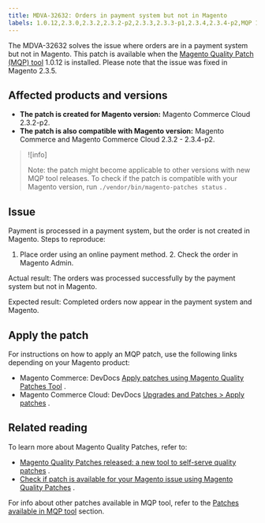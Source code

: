 ```yaml
---
title: MDVA-32632: Orders in payment system but not in Magento
labels: 1.0.12,2.3.0,2.3.2,2.3.2-p2,2.3.3,2.3.3-p1,2.3.4,2.3.4-p2,MQP 1.0.12,Magento Commerce,Magento Commerce Cloud,Magento Quality Patches,orders,payments,support tools
---
```


The MDVA-32632 solves the issue where orders are in a payment system but not in Magento. This patch is available when the [Magento Quality Patch (MQP) tool](https://support.magento.com/hc/en-us/articles/360047139492) 1.0.12 is installed. Please note that the issue was fixed in Magento 2.3.5.

## Affected products and versions

* **The patch is created for Magento version:** Magento Commerce Cloud 2.3.2-p2.
* **The patch is also compatible with Magento version:** Magento Commerce and Magento Commerce Cloud 2.3.2 - 2.3.4-p2.

>![info]
>
>Note: the patch might become applicable to other versions with new MQP tool releases. To check if the patch is compatible with your Magento version, run `./vendor/bin/magento-patches status` .

## Issue

Payment is processed in a payment system, but the order is not created in Magento. <span class="wysiwyg-underline">Steps to reproduce:</span> 

1. Place order using an online payment method. 2. Check the order in Magento Admin.

 <span class="wysiwyg-underline">Actual result:</span> The orders was processed successfully by the payment system but not in Magento.

 <span class="wysiwyg-underline">Expected result:</span> Completed orders now appear in the payment system and Magento.

## Apply the patch

For instructions on how to apply an MQP patch, use the following links depending on your Magento product:

* Magento Commerce: DevDocs [Apply patches using Magento Quality Patches Tool](https://devdocs.magento.com/guides/v2.4/comp-mgr/patching/mqp.html) .
* Magento Commerce Cloud: DevDocs [Upgrades and Patches > Apply patches](https://devdocs.magento.com/cloud/project/project-patch.html) .

## Related reading

To learn more about Magento Quality Patches, refer to:

* [Magento Quality Patches released: a new tool to self-serve quality patches](https://support.magento.com/hc/en-us/articles/360047139492) .
* [Check if patch is available for your Magento issue using Magento Quality Patches](https://support.magento.com/hc/en-us/articles/360047125252) .

For info about other patches available in MQP tool, refer to the [Patches available in MQP tool](https://support.magento.com/hc/en-us/sections/360010506631-Patches-available-in-MQP-tool-) section.